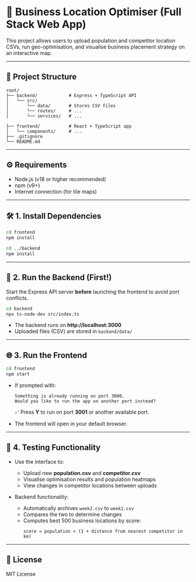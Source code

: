 # 🧠 Business Location Optimiser (Full Stack Web App)

This project allows users to upload population and competitor location CSVs, run geo-optimisation, and visualise business placement strategy on an interactive map.

---

## 📂 Project Structure

```
root/
├── backend/         	# Express + TypeScript API
│   └── src/        
│   	└── data/		# Stores CSV files
│   	└── routes/		# ...
│   	└── services/	# ...

├── frontend/        	# React + TypeScript app
│   └── components/     # ...
├── .gitignore
└── README.md
```

---

## ⚙️ Requirements

- Node.js (v18 or higher recommended)
- npm (v9+)
- Internet connection (for tile maps)

---

## 🛠️ 1. Install Dependencies

```bash
cd frontend
npm install

cd ../backend
npm install
```

---

## 🚀 2. Run the Backend (First!)

Start the Express API server **before** launching the frontend to avoid port conflicts.

```bash
cd backend
npx ts-node-dev src/index.ts
```

- The backend runs on **http://localhost:3000**
- Uploaded files (CSV) are stored in `backend/data/`

---

## 🌐 3. Run the Frontend

```bash
cd frontend
npm start
```

- If prompted with:

  ```
  Something is already running on port 3000.
  Would you like to run the app on another port instead?
  ```

  ✅ Press **Y** to run on port **3001** or another available port.

- The frontend will open in your default browser.

---

## 🧪 4. Testing Functionality

- Use the interface to:
  - Upload new **population.csv** and **competitor.csv**
  - Visualise optimisation results and population heatmaps
  - View changes in competitor locations between uploads

- Backend functionality:
  - Automatically archives `week2.csv` to `week1.csv`
  - Compares the two to determine changes
  - Computes best 500 business locations by score:
    ```
    score = population × (1 + distance from nearest competitor in km)
    ```

---

## 📄 License

MIT License
